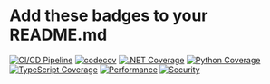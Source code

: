 
# Add these badges to your README.md

[![CI/CD Pipeline](https://github.com/bryan-roe/semantic-kernel/actions/workflows/enhanced-ci-cd.yml/badge.svg)](https://github.com/bryan-roe/semantic-kernel/actions/workflows/enhanced-ci-cd.yml)
[![codecov](https://codecov.io/gh/bryan-roe/semantic-kernel/branch/main/graph/badge.svg)](https://codecov.io/gh/bryan-roe/semantic-kernel)
[![.NET Coverage](https://codecov.io/gh/bryan-roe/semantic-kernel/branch/main/graph/badge.svg?flag=dotnet)](https://codecov.io/gh/bryan-roe/semantic-kernel)
[![Python Coverage](https://codecov.io/gh/bryan-roe/semantic-kernel/branch/main/graph/badge.svg?flag=python)](https://codecov.io/gh/bryan-roe/semantic-kernel)
[![TypeScript Coverage](https://codecov.io/gh/bryan-roe/semantic-kernel/branch/main/graph/badge.svg?flag=typescript)](https://codecov.io/gh/bryan-roe/semantic-kernel)
[![Performance](https://img.shields.io/badge/Performance-Benchmarked-brightgreen)](https://bryan-roe.github.io/semantic-kernel/dev/bench/)
[![Security](https://img.shields.io/badge/Security-Scanned-brightgreen)](https://github.com/bryan-roe/semantic-kernel/security)
